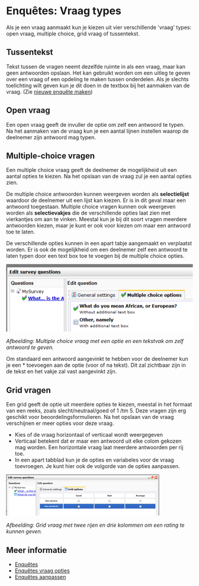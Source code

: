 # Enquêtes: Vraag types

Als je een vraag aanmaakt kun je kiezen uit vier verschillende 'vraag' types:
open vraag, multiple choice, grid vraag of tussentekst.

## Tussentekst

Tekst tussen de vragen neemt dezelfde ruimte in als een vraag, maar kan geen 
antwoorden opslaan. Het kan gebruikt worden om een uitleg te geven over een 
vraag of een opdeling te maken tussen onderdelen. Als je slechts toelichting 
wilt geven kun je dit doen in de textbox bij het aanmaken van de vraag.
(Zie [nieuwe enquête maken](./surveys.md))

## Open vraag

Een open vraag geeft de invuller de optie om zelf een antwoord te typen. 
Na het aanmaken van de vraag kun je een aantal lijnen instellen waarop de 
deelnemer zijn antwoord mag typen.

## Multiple-choice vragen

Een multiple choice vraag geeft de deelnemer de mogelijkheid uit een aantal
opties te kiezen. Na het opslaan van de vraag zul je een aantal opties zien.

De multiple choice antwoorden kunnen weergeven worden als **selectielijst**
waardoor de deelnemer uit een lijst kan kiezen. Er is in dit geval maar 
een antwoord toegestaan.
Multiple choice vragen kunnen ook weergeven worden als **selectievakjes** 
die de verschillende opties laat zien met vierkantjes om aan te vinken. 
Meestal kun je bij dit soort vragen meerdere antwoorden kiezen, maar je 
kunt er ook voor kiezen om maar een antwoord toe te laten.

De verschillende opties kunnen in een apart tabje aangemaakt en verplaatst 
worden. Er is ook de mogelijkheid om een deelnemer zelf een antwoord te 
laten typen door een text box toe te voegen bij de multiple choice opties.

![Multiple choice question](../images/multipleoptions.png)

*Afbeelding: Multiple choice vraag met een optie en een tekstvak om zelf 
antwoord te geven.*

Om standaard een antwoord aangevinkt te hebben voor de deelnemer kun je 
een \* toevoegen aan de optie (voor of na tekst). Dit zal zichtbaar zijn 
in de tekst en het vakje zal vast aangevinkt zijn.

## Grid vragen

Een grid geeft de optie uit meerdere opties te kiezen, meestal in het formaat
van een reeks, zoals slecht/neutraal/goed of 1 /tm 5. Deze vragen zijn erg
geschikt voor beoordelingsformulieren. Na het opslaan van de vraag verschijnen 
er meer opties voor deze vraag.

- Kies of de vraag horizontaal of verticaal wordt weergegeven
- Verticaal betekent dat er maar een antwoord uit elke colom gekozen mag 
worden. Een horizontale vraag laat meerdere antwoorden per rij toe.
- In een apart tabblad kun je de opties en variabeles voor de vraag toevroegen.
Je kunt hier ook de volgorde van de opties aanpassen.

![Creating a grid question](../images/gridquestion.png)

*Afbeelding: Grid vraag met twee rijen en drie kolommen om een rating 
te kunnen geven.*

## Meer informatie

* [Enquêtes](./surveys)
* [Enquêtes vraag opties](./surveys-question-options)
* [Enquêtes aanpassen](./surveys-edit)
